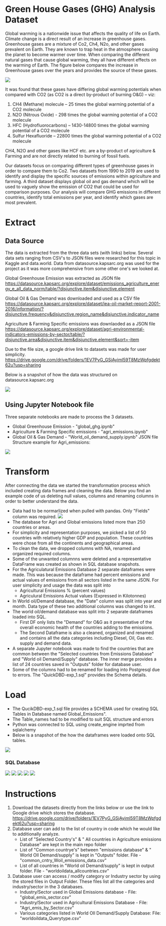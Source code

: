 # Green House Gases (GHG) Analysis Dataset

Global warming is a nationwide issue that affects the quality of life on Earth. Climate change is a direct result of an increase in greenhouse gases. Greenhouse gases are a mixture of Co2, Ch4, N2o, and other gases prevalent on Earth. They are known to trap heat in the atmosphere causing the planet to become warmer over time. When comparing the different natural gases that cause global warming, they all have different effects on the warming of Earth. 
The figure below compares the increase in Greenhouse gases over the years and provides the source of these gases. 

![](https://github.com/harsh-env/Project2a-Database/blob/main/outputs/Proposal1.JPG)

It was found that these gases have differing global warming potentials when compared with CO2 (as CO2 is a direct by-product of burning O&G) – viz:

1. CH4 (Methane) molecule – 25 times the global warming potential of a CO2 molecule
2. N2O (Nitrous Oxide) - 298 times the global warming potential of a CO2 molecule
3. HFC (Hydrofluorocarbons) – 1430-14800 times the global warming potential of a CO2 molecule
4. Sulfur Hexafluoride – 22800 times the global warming potential of a CO2 molecule

CH4, N2O and other gases like HCF etc. are a by-product of agriculture & Farming and are not directly related to burning of fossil fuels.

Our datasets focus on comparing different types of greenhouse gases in order to compare them to Co2. Two datasets from 1990 to 2019 are used to identify and display the specific sources of emissions within agriculture and farming. A third dataset displays global oil and gas demand which will be used to vaguely show the emission of CO2 that could be used for comparison purposes. Our analysis will compare GHG emissions in different countries, identify total emissions per year, and identify which gases are most prevalent. 

# Extract
## Data Source 
The data is extracted from the three data sets (with links) below. 
Several data sets ranging from CSV's to JSON files were researched for this topic in Kaggle and data.world. 
Data from datasource.kapsarc.org was used for the project as it was more comprehensive from some other one's we looked at.  

Global Greenhouse Emission was extracted as JSON file 
https://datasource.kapsarc.org/explore/dataset/emissions_agriculture_energy_e_all_data_norm/table/?disjunctive.item&disjunctive.element

Global Oil & Gas Demand was downloaded and used as a CSV file
https://datasource.kapsarc.org/explore/dataset/iea-oil-market-report-2001-2016/information/?disjunctive.frequency&disjunctive.region_name&disjunctive.indicator_name

Agriculture & Farming Specific emissions was downlaoded as a JSON file
https://datasource.kapsarc.org/explore/dataset/agri-environmental-indicators-emissions-by-sector/table/?disjunctive.area&disjunctive.item&disjunctive.element&sort=-item

Due to the file size, a google drive link to datasets was made for user simplicity. 
https://drive.google.com/drive/folders/1EV7PyG_GSjAyiml59T8MzWpfgdekt62u?usp=sharing

Below is a snapshot of how the data was structured on datasource.kapsarc.org

![](https://github.com/harsh-env/Project2a-Database/blob/main/outputs/Agri_emissions_Dataset.JPG)

## Using Jupyter Notebook file 

Three separate notebooks are made to process the 3 datasets. 
- Global Greenhouse Emission - "global_ghg.ipynb"
- Agriculture & Farming Specific emissions - "agri_emissions.ipynb"
- Global Oil & Gas Demand - "World_oil_demand_supply.ipynb"
JSON file Structure example for Agri_emissions: 

![](https://github.com/harsh-env/Project2a-Database/blob/main/outputs/JSON_Schema.JPG)

# Transform
After connecting the data we started the transformation process which included creating data frames and cleaning the data. Below you find an example code of us deleting null values, columns and renaming columns in order to better understand the data. 
- Data had to be normarlized when pulled with pandas. Only "Fields" column was required. 
![](https://github.com/harsh-env/Project2a-Database/blob/main/outputs/normalize_data.JPG)
- The database for Agri and Global emissions listed more than 250 countries or areas. 
- For simplicity and representation purposes, we picked a list of 50 countries with relatively higher GDP and population. These countries were chose from all the continents and geographical areas.
- To clean the data, we dropped columns with NA, renamed and organized required columns. 
- Some of the unwanted columnns were deleted and a representative DataFrame was created as shown in SQL database snapshots. 
- For the Agriculatural Emissions Database 2 separate dataframes were made. This was because the dataframe had percent emissions and actual values of emissions from all sectors listed in the same JSON. For user simplicity and usage the data was split into
    - Agricultural Emissions % (percent values)
    - Agriculural Emissions Actual values (Expressed in Kilotonnes) 
 - In World oil/Demand database, the "Date" column was split into year and month. Data type of these two additional columns was changed to int. 
 - The world oil/demand database was split into 2 separate dataframes loaded into SQL. 
    - First DF only lists the "Demand" for O&G as it presentative of the overall economic health of the countries adding to the emissions. 
    - The Second Dataframe is also a cleaned, organized and renamed and contains all the data categories including Diesel, Oil, Gas etc. supply and demand data. 
- A separate Jupyter notebook was made to find the countries that are common between the "Selected countries from Emissions Database" and "World oil Demand/Supply" database. The   inner merge provides a list of 24 countries saved in "Outputs" folder for database user. 
- Some of the columns had to be renamed for loading into Postgresql due to errors. The "QuickDBD-exp_1.sql" provides the Schema details. 

# Load

- The QucikDBD-exp_1.sql file provides a SCHEMA used for creating SQL Tables in Database named Global_Emissions". 
- The Table_names had to be modified to suit SQL structure and errors
- Python was connected to SQL using create_engine imprted from sqlalchemy
- Below is a snapshot of the how the dataframes were loaded onto SQL tables. 

![](https://github.com/harsh-env/Project2a-Database/blob/main/outputs/Connection_to_SQL.JPG)

### SQL Database
![](https://github.com/harsh-env/Project2a-Database/blob/main/outputs/global_agriculture_%25emissions.JPG)
![](https://github.com/harsh-env/Project2a-Database/blob/main/outputs/global_agriculture_actualemissions.JPG)
![](https://github.com/harsh-env/Project2a-Database/blob/main/outputs/global_greenhouse_emssions_all.JPG)
![](https://github.com/harsh-env/Project2a-Database/blob/main/outputs/global_oil_demand.JPG)
![](https://github.com/harsh-env/Project2a-Database/blob/main/outputs/global_oil_data_iea.JPG)

# Instructions

1. Download the datasets directly from the links below or use the link to Google drive which stores the database.
    https://drive.google.com/drive/folders/1EV7PyG_GSjAyiml59T8MzWpfgdekt62u?usp=sharing
2. Database user can add to the list of country in code which he would like to additionally analyze.  
    - List of "Selected Country's" & " All countries in Agriculture emissions Database" are kept in the main repo folder
    - List of "Common countrye's" between "emissions database" & " World OIl Demand/supply" is kept in "Outputs" folder. File - "common_cntry_Woil_emissions_data.csv"
    - List of all countries in "World oil Demand/supply" is kept in output folder. File - "worldoildata_allcountries.csv"
3. Database user can access / modify category or Industry sector by using the stored files in Output Folder. These files list all the categories and industry/sector in the 3 databases. 
    - Industry/Sector used in Global Emissions database - File: "global_emis_sector.csv"
    - Industry/Sector used in Agricultural Emissions Database - File: "Agri_emis_by_Sector.csv"
    - Various categories listed in World OIl Demand/Supply Database: File: "worldoildata_Querytype.csv"
